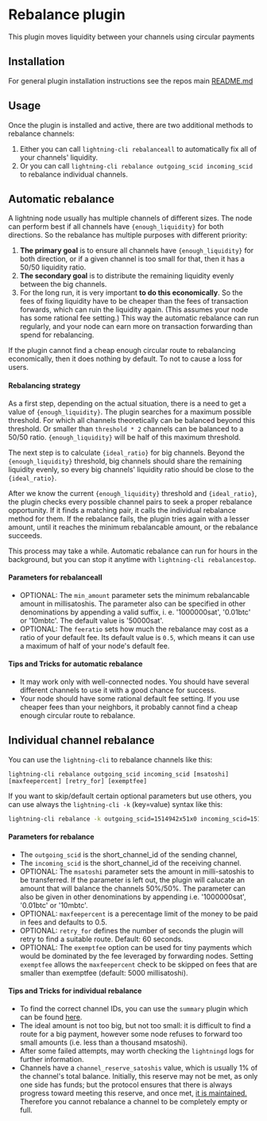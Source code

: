 # Rebalance plugin

This plugin moves liquidity between your channels using circular payments


## Installation

For general plugin installation instructions see the repos main
[README.md](https://github.com/lightningd/plugins/blob/master/README.md#Installation)


## Usage

Once the plugin is installed and active, there are two additional methods to rebalance channels:
1) Either you can call `lightning-cli rebalanceall` to automatically fix all of your channels' liquidity.
2) Or you can call `lightning-cli rebalance outgoing_scid incoming_scid` to rebalance individual channels.

## Automatic rebalance

A lightning node usually has multiple channels of different sizes. The node can perform best if all channels have `{enough_liquidity}` for both directions. So the rebalance has multiple purposes with different priority:
1) **The primary goal** is to ensure all channels have `{enough_liquidity}` for both direction, or if a given channel is too small for that, then it has a 50/50 liquidity ratio.
2) **The secondary goal** is to distribute the remaining liquidity evenly between the big channels.
3) For the long run, it is very important **to do this economically**. So the fees of fixing liquidity have to be cheaper than the fees of transaction forwards, which can ruin the liquidity again. (This assumes your node has some rational fee setting.) This way the automatic rebalance can run regularly, and your node can earn more on transaction forwarding than spend for rebalancing.

If the plugin cannot find a cheap enough circular route to rebalancing economically, then it does nothing by default. To not to cause a loss for users.

#### Rebalancing strategy

As a first step, depending on the actual situation, there is a need to get a value of `{enough_liquidity}`. The plugin searches for a maximum possible threshold. For which all channels theoretically can be balanced beyond this threshold. Or smaller than `threshold * 2` channels can be balanced to a 50/50 ratio. `{enough_liquidity}` will be half of this maximum threshold.

The next step is to calculate `{ideal_ratio}` for big channels. Beyond the `{enough_liquidity}` threshold, big channels should share the remaining liquidity evenly, so every big channels' liquidity ratio should be close to the `{ideal_ratio}`.

After we know the current `{enough_liquidity}` threshold and `{ideal_ratio}`, the plugin checks every possible channel pairs to seek a proper rebalance opportunity. If it finds a matching pair, it calls the individual rebalance method for them. If the rebalance fails, the plugin tries again with a lesser amount, until it reaches the minimum rebalancable amount, or the rebalance succeeds.

This process may take a while. Automatic rebalance can run for hours in the background, but you can stop it anytime with `lightning-cli rebalancestop`.

#### Parameters for rebalanceall

- OPTIONAL: The `min_amount` parameter sets the minimum rebalancable amount in millisatoshis. The parameter also can be specified in other denominations by appending a valid suffix, i. e. '1000000sat', '0.01btc' or '10mbtc'. The default value is '50000sat'.
- OPTIONAL: The `feeratio` sets how much the rebalance may cost as a ratio of your default fee. Its default value is `0.5`, which means it can use a maximum of half of your node's default fee.

#### Tips and Tricks for automatic rebalance

- It may work only with well-connected nodes. You should have several different channels to use it with a good chance for success.
- Your node should have some rational default fee setting. If you use cheaper fees than your neighbors, it probably cannot find a cheap enough circular route to rebalance.

## Individual channel rebalance
You can use the `lightning-cli` to rebalance channels like this:

```
lightning-cli rebalance outgoing_scid incoming_scid [msatoshi] [maxfeepercent] [retry_for] [exemptfee]
```

If you want to skip/default certain optional parameters but use others, you can
use always the `lightning-cli -k` (key=value) syntax like this:

```bash
lightning-cli rebalance -k outgoing_scid=1514942x51x0 incoming_scid=1515133x10x0 maxfeepercent=1
```

#### Parameters for rebalance

- The `outgoing_scid` is the short_channel_id of the sending channel,
- The `incoming_scid` is the short_channel_id of the receiving channel.
- OPTIONAL: The `msatoshi` parameter sets the amount in milli-satoshis to be
  transferred. If the parameter is left out, the plugin will calucate an amount
  that will balance the channels 50%/50%. The parameter can also be given in
  other denominations by appending i.e. '1000000sat', '0.01btc' or '10mbtc'.
- OPTIONAL: `maxfeepercent` is a perecentage limit of the money to be paid in
  fees and defaults to 0.5.
- OPTIONAL: `retry_for` defines the number of seconds the plugin will retry to
  find a suitable route. Default: 60 seconds.
- OPTIONAL: The `exemptfee` option can be used for tiny payments which would be
  dominated by the fee leveraged by forwarding nodes. Setting `exemptfee`
  allows the `maxfeepercent` check to be skipped on fees that are smaller than
  exemptfee (default: 5000 millisatoshi).


#### Tips and Tricks for individual rebalance

- To find the correct channel IDs, you can use the `summary` plugin which can
  be found [here](https://github.com/lightningd/plugins/tree/master/summary).
- The ideal amount is not too big, but not too small: it is difficult to find a
  route for a big payment, however some node refuses to forward too small
  amounts (i.e. less than a thousand msatoshi).
- After some failed attempts, may worth checking the `lightningd` logs for
  further information.
- Channels have a `channel_reserve_satoshis` value, which is usually 1% of the
  channel's total balance. Initially, this reserve may not be met, as only one
  side has funds; but the protocol ensures that there is always progress toward
  meeting this reserve, and once met, [it is maintained.](https://github.com/lightningnetwork/lightning-rfc/blob/master/02-peer-protocol.md#rationale)
  Therefore you cannot rebalance a channel to be completely empty or full.
